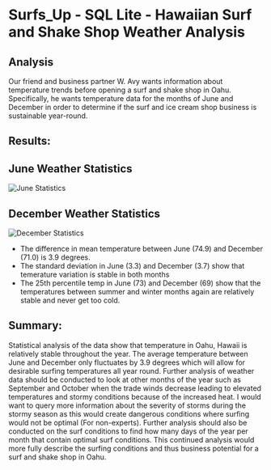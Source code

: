 # Surfs_Up - SQL Lite - Hawaiian Surf and Shake Shop Weather Analysis

## Analysis

Our friend and business partner W. Avy wants information about temperature trends before opening a surf and shake shop in Oahu. Specifically, he wants temperature data for the months of June and December in order to determine if the surf and ice cream shop business is sustainable year-round.


## Results:

## June Weather Statistics

![June Statistics](https://user-images.githubusercontent.com/82718969/129035239-7dece45a-5462-4375-bf29-91bd9f585a02.png)


## December Weather Statistics

![December Statistics](https://user-images.githubusercontent.com/82718969/129035272-0bc15c4d-8695-4ba2-8446-80e931f59d12.png)

- The difference in mean temperature between June (74.9) and December (71.0) is 3.9 degrees.
- The standard deviation in June (3.3) and December (3.7) show that temerature variation is stable in both months
- The 25th percentile temp in June (73) and December (69) show that the temperatures between summer and winter months again are relatively stable and never get too cold.

## Summary:

Statistical analysis of the data show that temperature in Oahu, Hawaii is relatively stable throughout the year. The average temperature between June and December only fluctuates by 3.9 degrees which will allow for desirable surfing temperatures all year round. Further analysis of weather data should be conducted to look at other months of the year such as September and October when the trade winds decrease leading to elevated temperatures and stormy conditions because of the increased heat. I would want to query more information about the severity of storms during the stormy season as this would create dangerous conditions where surfing would not be optimal (For non-experts). Further analysis should also be conducted on the surf conditions to find how many days of the year per month that contain optimal surf conditions. This continued analysis would more fully describe the surfing conditions and thus business potential for a surf and shake shop in Oahu.
